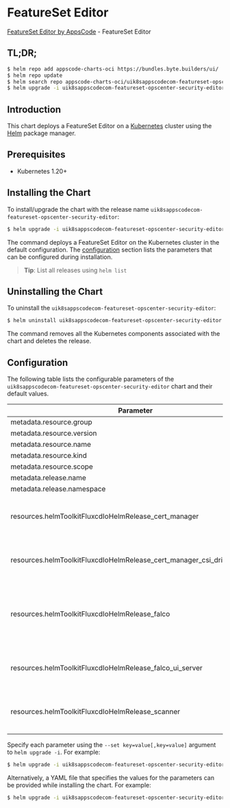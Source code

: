 # FeatureSet Editor

[FeatureSet Editor by AppsCode](https://appscode.com) - FeatureSet Editor

## TL;DR;

```bash
$ helm repo add appscode-charts-oci https://bundles.byte.builders/ui/
$ helm repo update
$ helm search repo appscode-charts-oci/uik8sappscodecom-featureset-opscenter-security-editor --version=v0.6.0
$ helm upgrade -i uik8sappscodecom-featureset-opscenter-security-editor appscode-charts-oci/uik8sappscodecom-featureset-opscenter-security-editor -n default --create-namespace --version=v0.6.0
```

## Introduction

This chart deploys a FeatureSet Editor on a [Kubernetes](http://kubernetes.io) cluster using the [Helm](https://helm.sh) package manager.

## Prerequisites

- Kubernetes 1.20+

## Installing the Chart

To install/upgrade the chart with the release name `uik8sappscodecom-featureset-opscenter-security-editor`:

```bash
$ helm upgrade -i uik8sappscodecom-featureset-opscenter-security-editor appscode-charts-oci/uik8sappscodecom-featureset-opscenter-security-editor -n default --create-namespace --version=v0.6.0
```

The command deploys a FeatureSet Editor on the Kubernetes cluster in the default configuration. The [configuration](#configuration) section lists the parameters that can be configured during installation.

> **Tip**: List all releases using `helm list`

## Uninstalling the Chart

To uninstall the `uik8sappscodecom-featureset-opscenter-security-editor`:

```bash
$ helm uninstall uik8sappscodecom-featureset-opscenter-security-editor -n default
```

The command removes all the Kubernetes components associated with the chart and deletes the release.

## Configuration

The following table lists the configurable parameters of the `uik8sappscodecom-featureset-opscenter-security-editor` chart and their default values.

|                                Parameter                                 | Description |                                                                                                                                                                                                                                                                                                                                                                                                                                                                                             Default                                                                                                                                                                                                                                                                                                                                                                                                                                                                                              |
|--------------------------------------------------------------------------|-------------|--------------------------------------------------------------------------------------------------------------------------------------------------------------------------------------------------------------------------------------------------------------------------------------------------------------------------------------------------------------------------------------------------------------------------------------------------------------------------------------------------------------------------------------------------------------------------------------------------------------------------------------------------------------------------------------------------------------------------------------------------------------------------------------------------------------------------------------------------------------------------------------------------------------------------------------------------------------------------------------------------|
| metadata.resource.group                                                  |             | <code>ui.k8s.appscode.com</code>                                                                                                                                                                                                                                                                                                                                                                                                                                                                                                                                                                                                                                                                                                                                                                                                                                                                                                                                                                 |
| metadata.resource.version                                                |             | <code>v1alpha1</code>                                                                                                                                                                                                                                                                                                                                                                                                                                                                                                                                                                                                                                                                                                                                                                                                                                                                                                                                                                            |
| metadata.resource.name                                                   |             | <code>featuresets</code>                                                                                                                                                                                                                                                                                                                                                                                                                                                                                                                                                                                                                                                                                                                                                                                                                                                                                                                                                                         |
| metadata.resource.kind                                                   |             | <code>FeatureSet</code>                                                                                                                                                                                                                                                                                                                                                                                                                                                                                                                                                                                                                                                                                                                                                                                                                                                                                                                                                                          |
| metadata.resource.scope                                                  |             | <code>Cluster</code>                                                                                                                                                                                                                                                                                                                                                                                                                                                                                                                                                                                                                                                                                                                                                                                                                                                                                                                                                                             |
| metadata.release.name                                                    |             | <code>RELEASE-NAME</code>                                                                                                                                                                                                                                                                                                                                                                                                                                                                                                                                                                                                                                                                                                                                                                                                                                                                                                                                                                        |
| metadata.release.namespace                                               |             | <code>default</code>                                                                                                                                                                                                                                                                                                                                                                                                                                                                                                                                                                                                                                                                                                                                                                                                                                                                                                                                                                             |
| resources.helmToolkitFluxcdIoHelmRelease_cert_manager                    |             | <code>{"apiVersion":"helm.toolkit.fluxcd.io/v2","kind":"HelmRelease","metadata":{"labels":{"app.kubernetes.io/component":"cert-manager"},"name":"cert-manager","namespace":"kubeops"},"spec":{"chart":{"spec":{"chart":"cert-manager","sourceRef":{"kind":"HelmRepository","name":"appscode-charts-oci","namespace":"kubeops"},"version":"v1.15.2"}},"install":{"crds":"CreateReplace","createNamespace":true,"remediation":{"retries":-1}},"interval":"5m","releaseName":"cert-manager","storageNamespace":"cert-manager","targetNamespace":"cert-manager","timeout":"30m","upgrade":{"crds":"CreateReplace","remediation":{"retries":-1}},"values":{"installCRDs":true}}}</code>                                                                                                                                                                                                                                                                                                               |
| resources.helmToolkitFluxcdIoHelmRelease_cert_manager_csi_driver_cacerts |             | <code>{"apiVersion":"helm.toolkit.fluxcd.io/v2","kind":"HelmRelease","metadata":{"labels":{"app.kubernetes.io/component":"cert-manager-csi-driver-cacerts"},"name":"cert-manager-csi-driver-cacerts","namespace":"kubeops"},"spec":{"chart":{"spec":{"chart":"cert-manager-csi-driver-cacerts","sourceRef":{"kind":"HelmRepository","name":"appscode-charts-oci","namespace":"kubeops"},"version":"v2024.7.28"}},"install":{"crds":"CreateReplace","createNamespace":true,"remediation":{"retries":-1}},"interval":"5m","releaseName":"cert-manager-csi-driver-cacerts","storageNamespace":"cert-manager","targetNamespace":"cert-manager","timeout":"30m","upgrade":{"crds":"CreateReplace","remediation":{"retries":-1}}}}</code>                                                                                                                                                                                                                                                              |
| resources.helmToolkitFluxcdIoHelmRelease_falco                           |             | <code>{"apiVersion":"helm.toolkit.fluxcd.io/v2","kind":"HelmRelease","metadata":{"labels":{"app.kubernetes.io/component":"falco"},"name":"falco","namespace":"kubeops"},"spec":{"chart":{"spec":{"chart":"falco","sourceRef":{"kind":"HelmRepository","name":"appscode-charts-oci","namespace":"kubeops"},"version":"4.0.0"}},"install":{"crds":"CreateReplace","createNamespace":true,"remediation":{"retries":-1}},"interval":"5m","releaseName":"falco","storageNamespace":"falco","targetNamespace":"falco","timeout":"30m","upgrade":{"crds":"CreateReplace","remediation":{"retries":-1}},"values":{"driver":{"kind":"modern-bpf"},"falco":{"grpc":{"enabled":true},"grpc_output":{"enabled":true},"http_output":{"enabled":true,"insecure":true,"url":"http://falco-ui-server:8080/falcoevents"},"json_include_output_property":true,"json_output":true,"modern_bpf":{"cpus_for_each_syscall_buffer":1}},"falcosidekick":{"enabled":false,"webui":{"enabled":false}},"tty":true}}}</code> |
| resources.helmToolkitFluxcdIoHelmRelease_falco_ui_server                 |             | <code>{"apiVersion":"helm.toolkit.fluxcd.io/v2","kind":"HelmRelease","metadata":{"labels":{"app.kubernetes.io/component":"falco-ui-server"},"name":"falco-ui-server","namespace":"kubeops"},"spec":{"chart":{"spec":{"chart":"falco-ui-server","sourceRef":{"kind":"HelmRepository","name":"appscode-charts-oci","namespace":"kubeops"},"version":"v2024.5.17"}},"install":{"crds":"CreateReplace","createNamespace":true,"remediation":{"retries":-1}},"interval":"5m","releaseName":"falco-ui-server","storageNamespace":"falco","targetNamespace":"falco","timeout":"30m","upgrade":{"crds":"CreateReplace","remediation":{"retries":-1}}}}</code>                                                                                                                                                                                                                                                                                                                                            |
| resources.helmToolkitFluxcdIoHelmRelease_scanner                         |             | <code>{"apiVersion":"helm.toolkit.fluxcd.io/v2","kind":"HelmRelease","metadata":{"labels":{"app.kubernetes.io/component":"scanner"},"name":"scanner","namespace":"kubeops"},"spec":{"chart":{"spec":{"chart":"scanner","sourceRef":{"kind":"HelmRepository","name":"appscode-charts-oci","namespace":"kubeops"},"version":"v2024.8.21"}},"install":{"crds":"CreateReplace","createNamespace":true,"remediation":{"retries":-1}},"interval":"5m","releaseName":"scanner","storageNamespace":"kubeops","targetNamespace":"kubeops","timeout":"30m","upgrade":{"crds":"CreateReplace","remediation":{"retries":-1}}}}</code>                                                                                                                                                                                                                                                                                                                                                                        |


Specify each parameter using the `--set key=value[,key=value]` argument to `helm upgrade -i`. For example:

```bash
$ helm upgrade -i uik8sappscodecom-featureset-opscenter-security-editor appscode-charts-oci/uik8sappscodecom-featureset-opscenter-security-editor -n default --create-namespace --version=v0.6.0 --set metadata.resource.group=ui.k8s.appscode.com
```

Alternatively, a YAML file that specifies the values for the parameters can be provided while
installing the chart. For example:

```bash
$ helm upgrade -i uik8sappscodecom-featureset-opscenter-security-editor appscode-charts-oci/uik8sappscodecom-featureset-opscenter-security-editor -n default --create-namespace --version=v0.6.0 --values values.yaml
```

